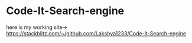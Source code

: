 # Code-It-Search-engine

here is my working site->
https://stackblitz.com/~/github.com/Lakshya1233/Code-It-Search-engine
